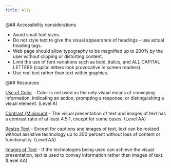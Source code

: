 ```yaml
---
title: A11y
---
```


@## Accessibility considerations

- Avoid small font sizes.
- Do not style text to give the visual appearance of headings - use actual heading tags.
- Web page should allow typography to be magnified up to 200% by the user without clipping or distorting content.
- Limit the use of font variations such as bold, italics, and ALL CAPITAL LETTERS (capital letters look provocative in screen readers).
- Use real text rather than text within graphics.

@## Resources

[Use of Color](https://www.w3.org/WAI/WCAG21/quickref/#use-of-color) - Color is not used as the only visual means of
conveying information, indicating an action, prompting a response, or distinguishing a visual element.
(Level A)

[Contrast (Minimum)](https://www.w3.org/WAI/WCAG21/quickref/#contrast-minimum) - The visual presentation of
text and images of text has a contrast ratio of at least 4.5:1, except for some cases. (Level AA)

[Resize Text](https://www.w3.org/WAI/WCAG21/quickref/?showtechniques=131#resize-text) - Except for captions and
images of text, text can be resized without assistive technology up to
200 percent without loss of content or functionality. (Level AA)

[Images of Text](https://www.w3.org/WAI/WCAG21/quickref/?showtechniques=131#images-of-text) - If the
technologies being used can achieve the visual presentation, text is used to convey
information rather than images of text. (Level AA)
